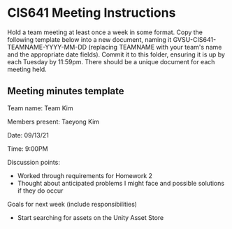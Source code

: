 # CIS641 Meeting Instructions

Hold a team meeting at least once a week in some format.  Copy the following template below into a new document, naming it GVSU-CIS641-TEAMNAME-YYYY-MM-DD (replacing TEAMNAME with your team's name and the appropriate date fields).  Commit it to this folder, ensuring it is up by each Tuesday by 11:59pm.  There should be a unique document for each meeting held.

## Meeting minutes template

Team name: Team Kim

Members present: Taeyong Kim

Date: 09/13/21

Time: 9:00PM

Discussion points: 

* Worked through requirements for Homework 2
* Thought about anticipated problems I might face and possible solutions if they do occur

Goals for next week (include responsibilities)

* Start searching for assets on the Unity Asset Store

